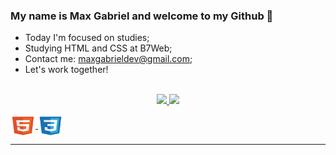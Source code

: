 ### My name is Max Gabriel and welcome to my Github 👋



-  Today I'm focused on studies;
-  Studying HTML and CSS at B7Web;
-  Contact me: maxgabrieldev@gmail.com;
- Let's work together!
<br>
<div align="center">
  <a href="https://github.com/maxgabrieldev">
  <img width="400em" src="https://github-readme-stats.vercel.app/api?username=maxgabrieldev&show_icons=true&theme=dracula&include_all_commits=true&count_private=true"/>
  <img width="400em" src="https://github-readme-stats.vercel.app/api/top-langs/?username=maxgabrieldev&layout=compact&langs_count=7&theme=dracula"/>
</div>

<div style="display: inline_block"><br>
  <img align="center" alt="Max-HTML" height="30" width="40" src="https://raw.githubusercontent.com/devicons/devicon/master/icons/html5/html5-original.svg">
  <img align="center" alt="Max-CSS" height="30" width="40" src="https://raw.githubusercontent.com/devicons/devicon/master/icons/css3/css3-original.svg">
</div>

<hr>


</div>
